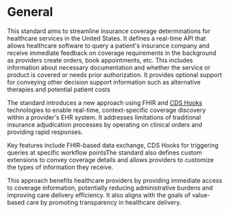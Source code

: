 # General
This standard aims to streamline insurance coverage determinations for healthcare services in the United States. It defines a real-time API that allows healthcare software to query a patient's insurance company and receive immediate feedback on coverage requirements in the background as providers create orders, book appointments, etc. This includes information about necessary documentation and whether the service or product is covered or needs prior authorization.  It provides optional support for conveying other decision support information such as alternative therapies and potential patient costs

The standard introduces a new approach using FHIR and [CDS Hooks](https://build.fhir.org/ig/HL7/cds-hooks) technologies to enable real-time, context-specific coverage discovery within a provider's EHR system. It addresses limitations of traditional insurance adjudication processes by operating on clinical orders and providing rapid responses.

Key features include FHIR-based data exchange, CDS Hooks for triggering queries at specific workflow pointsThe standard also defines custom extensions to convey coverage details and allows providers to customize the types of information they receive.

This approach benefits healthcare providers by providing immediate access to coverage information, potentially reducing administrative burdens and improving care delivery efficiency. It also aligns with the goals of value-based care by promoting transparency in healthcare delivery.